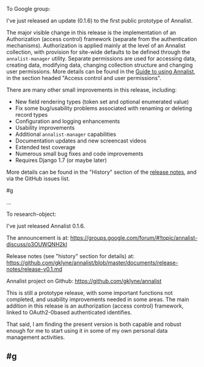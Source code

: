 To Google group:

I've just released an update (0.1.6) to the first public prototype of Annalist.

The major visible change in this release is the implementation of an Authorization (access control) framework (separate from the authentication mechanisms).  Authorization is applied mainly at the level of an Annalist collection, with provision for site-wide defaults to be defined through the `annalist-manager` utility.  Separate permissions are used for accessing data, creating data, modifying data, changing collection structure and changing user permissions.  More details can be found in the [Guide to using Annalist](https://github.com/gklyne/annalist/blob/master/documents/using-annalist.adoc), in the section headed "Access control and user permissions".

There are many other small improvements in this release, including:
- New field rendering types (token set and optional enumerated value)
- Fix some bug/usability problems associated with renaming or deleting record types
- Configuration and logging enhancements
- Usability improvements
- Additional `annalist-manager` capabilities
- Documentation updates and new screencast videos
- Extended test coverage
- Numerous small bug fixes and code improvements
- Requires Django 1.7 (or maybe later)

More details can be found in the "History" section of the [release notes](https://github.com/gklyne/annalist/blob/master/documents/release-notes/release-v0.1.md), and via the GitHub issues list.

#g

...

To research-object:

I've just released Annalist 0.1.6.

The announcement is at:
https://groups.google.com/forum/#!topic/annalist-discuss/o3OUWQNH2kI

Release notes (see "history" section for details) at:
https://github.com/gklyne/annalist/blob/master/documents/release-notes/release-v0.1.md

Annalist project on Github:
https://github.com/gklyne/annalist


This is still a prototype release, with some important functions not completed, and usability improvements needed in some areas.  The main addition in this release is an authorization (access control) framework, linked to OAuth2-0based authenticated identifies.

That said, I am finding the present version is both capable and robust enough for me to start using it in some of my own personal data management activities.

#g
--

